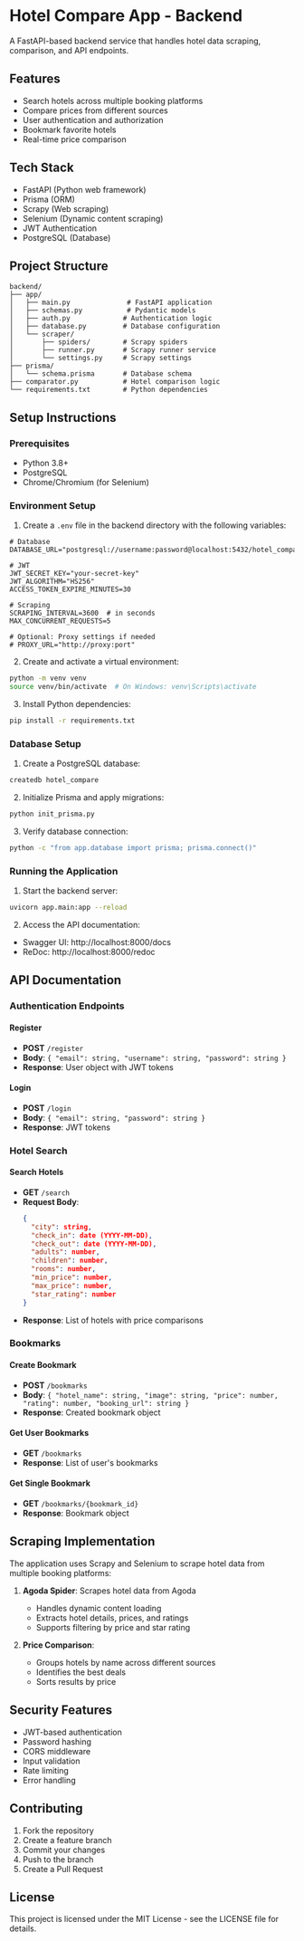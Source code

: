 # Hotel Compare App - Backend

A FastAPI-based backend service that handles hotel data scraping, comparison, and API endpoints.

## Features

- Search hotels across multiple booking platforms
- Compare prices from different sources
- User authentication and authorization
- Bookmark favorite hotels
- Real-time price comparison

## Tech Stack

- FastAPI (Python web framework)
- Prisma (ORM)
- Scrapy (Web scraping)
- Selenium (Dynamic content scraping)
- JWT Authentication
- PostgreSQL (Database)

## Project Structure

```
backend/
├── app/
│   ├── main.py              # FastAPI application
│   ├── schemas.py           # Pydantic models
│   ├── auth.py             # Authentication logic
│   ├── database.py         # Database configuration
│   └── scraper/
│       ├── spiders/        # Scrapy spiders
│       ├── runner.py       # Scrapy runner service
│       └── settings.py     # Scrapy settings
├── prisma/
│   └── schema.prisma       # Database schema
├── comparator.py           # Hotel comparison logic
└── requirements.txt        # Python dependencies
```

## Setup Instructions

### Prerequisites
- Python 3.8+
- PostgreSQL
- Chrome/Chromium (for Selenium)

### Environment Setup

1. Create a `.env` file in the backend directory with the following variables:
```env
# Database
DATABASE_URL="postgresql://username:password@localhost:5432/hotel_compare"

# JWT
JWT_SECRET_KEY="your-secret-key"
JWT_ALGORITHM="HS256"
ACCESS_TOKEN_EXPIRE_MINUTES=30

# Scraping
SCRAPING_INTERVAL=3600  # in seconds
MAX_CONCURRENT_REQUESTS=5

# Optional: Proxy settings if needed
# PROXY_URL="http://proxy:port"
```

2. Create and activate a virtual environment:
```bash
python -m venv venv
source venv/bin/activate  # On Windows: venv\Scripts\activate
```

3. Install Python dependencies:
```bash
pip install -r requirements.txt
```

### Database Setup

1. Create a PostgreSQL database:
```bash
createdb hotel_compare
```

2. Initialize Prisma and apply migrations:
```bash
python init_prisma.py
```

3. Verify database connection:
```bash
python -c "from app.database import prisma; prisma.connect()"
```

### Running the Application

1. Start the backend server:
```bash
uvicorn app.main:app --reload
```

2. Access the API documentation:
- Swagger UI: http://localhost:8000/docs
- ReDoc: http://localhost:8000/redoc

## API Documentation

### Authentication Endpoints

#### Register
- **POST** `/register`
- **Body**: `{ "email": string, "username": string, "password": string }`
- **Response**: User object with JWT tokens

#### Login
- **POST** `/login`
- **Body**: `{ "email": string, "password": string }`
- **Response**: JWT tokens

### Hotel Search

#### Search Hotels
- **GET** `/search`
- **Request Body**:
  ```json
  {
    "city": string,
    "check_in": date (YYYY-MM-DD),
    "check_out": date (YYYY-MM-DD),
    "adults": number,
    "children": number,
    "rooms": number,
    "min_price": number,
    "max_price": number,
    "star_rating": number
  }
  ```
- **Response**: List of hotels with price comparisons

### Bookmarks

#### Create Bookmark
- **POST** `/bookmarks`
- **Body**: `{ "hotel_name": string, "image": string, "price": number, "rating": number, "booking_url": string }`
- **Response**: Created bookmark object

#### Get User Bookmarks
- **GET** `/bookmarks`
- **Response**: List of user's bookmarks

#### Get Single Bookmark
- **GET** `/bookmarks/{bookmark_id}`
- **Response**: Bookmark object

## Scraping Implementation

The application uses Scrapy and Selenium to scrape hotel data from multiple booking platforms:

1. **Agoda Spider**: Scrapes hotel data from Agoda
   - Handles dynamic content loading
   - Extracts hotel details, prices, and ratings
   - Supports filtering by price and star rating

2. **Price Comparison**:
   - Groups hotels by name across different sources
   - Identifies the best deals
   - Sorts results by price

## Security Features

- JWT-based authentication
- Password hashing
- CORS middleware
- Input validation
- Rate limiting
- Error handling

## Contributing

1. Fork the repository
2. Create a feature branch
3. Commit your changes
4. Push to the branch
5. Create a Pull Request

## License

This project is licensed under the MIT License - see the LICENSE file for details. 